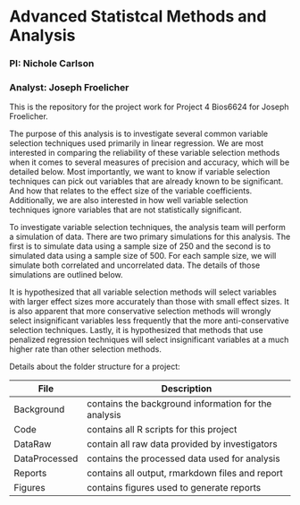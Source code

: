 # Advanced Statistcal Methods and Analysis

### PI: Nichole Carlson  
### Analyst: Joseph Froelicher

This is the repository for the project work for Project 4 Bios6624 for Joseph Froelicher.

The purpose of this analysis is to investigate several common variable selection techniques used primarily in linear regression. We are most interested in comparing the reliability of these variable selection methods when it comes to several measures of precision and accuracy, which will be detailed below. Most importantly, we want to know if variable selection techniques can pick out variables that are already known to be significant. And how that relates to the effect size of the variable coefficients. Additionally, we are also interested in how well variable selection techniques ignore variables that are not statistically significant.

To investigate variable selection techniques, the analysis team will perform a simulation of data. There are two primary simulations for this analysis. The first is to simulate data using a sample size of 250 and the second is to simulated data using a sample size of 500. For each sample size, we will simulate both correlated and uncorrelated data. The details of those simulations are outlined below.

It is hypothesized that all variable selection methods will select variables with larger effect sizes more accurately than those with small effect sizes. It is also apparent that more conservative selection methods will wrongly select insignificant variables less frequently that the more anti-conservative selection techniques. Lastly, it is hypothesized that methods that use penalized regression techniques will select insignificant variables at a much higher rate than other selection methods.

Details about the folder structure for a project:

File | Description
---|---------------------------------------------------------------------
Background	| contains the background information for the analysis
Code		| contains all R scripts for this project
DataRaw		| contain all raw data provided by investigators
DataProcessed	| contains the processed data used for analysis
Reports		| contains all output, rmarkdown files and report
Figures     | contains figures used to generate reports


